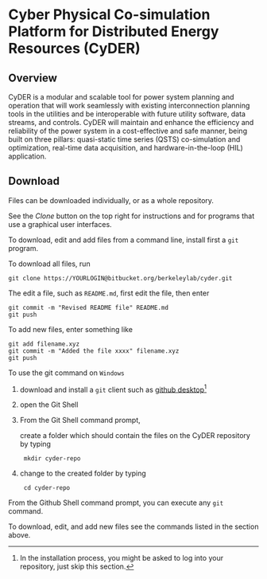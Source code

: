 # Cyber Physical Co-simulation Platform for Distributed Energy Resources (CyDER)


## Overview

CyDER is a modular and scalable tool for power system planning and operation that will work seamlessly with existing interconnection planning tools in the utilities and be interoperable with future utility software, data streams, and controls. CyDER will maintain and enhance the efficiency and reliability of the power system in a cost-effective and safe manner, being built on three pillars: quasi-static time series (QSTS) co-simulation and optimization, real-time data acquisition, and hardware-in-the-loop (HIL) application.

## Download

Files can be downloaded individually, or as a whole repository.

See the _Clone_ button on the top right for instructions and for programs that use a graphical user interfaces.

To download, edit and add files from a command line, install first a `git` program.

To download all files, run

    git clone https://YOURLOGIN@bitbucket.org/berkeleylab/cyder.git

The edit a file, such as `README.md`, first edit the file, then enter

    git commit -m "Revised README file" README.md
    git push

To add new files, enter something like

    git add filename.xyz
    git commit -m "Added the file xxxx" filename.xyz
    git push
    
To use the git command on `Windows`

1. download and install a `git` client such as [github desktop](https://desktop.github.com/)[^install] 

2. open the Git Shell

3. From the Git Shell command prompt, 

    create a folder which should contain the files on the CyDER repository by typing

        mkdir cyder-repo

4. change to the created folder by typing

        cd cyder-repo

From the Github Shell command prompt, you can execute any `git` command.

To download, edit, and add new files see the commands listed in the section above.

[^install]: In the installation process, you might be asked to log into your repository, just skip this section.